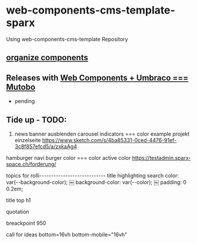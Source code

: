 # web-components-cms-template-sparx
Using web-components-cms-template Repository

## [organize components](https://wiki.migros.net/display/OCC/Web+Components+CMS+Template)

## Releases with [Web Components + Umbraco === Mutobo](http://mutobo.ch/)

- pending

## Tide up - TODO:

1. news banner ausblenden
carousel indicators === color example projekt einzelseite https://www.sketch.com/s/4ba85331-0ced-4476-91ef-3c8f857efcd5/a/zxkaAg4

hamburger navi burger color === color
active color https://testadmin.sparx-space.ch/forderung/



topics for rolli----------------------------
title highlighting search
color: var(--background-color);
￼    background-color: var(--color);
￼    padding: 0 0.2em;

title top h1

quotation

breackpoint 950

call for ideas
bottom=16vh bottom-mobile="16vh"
